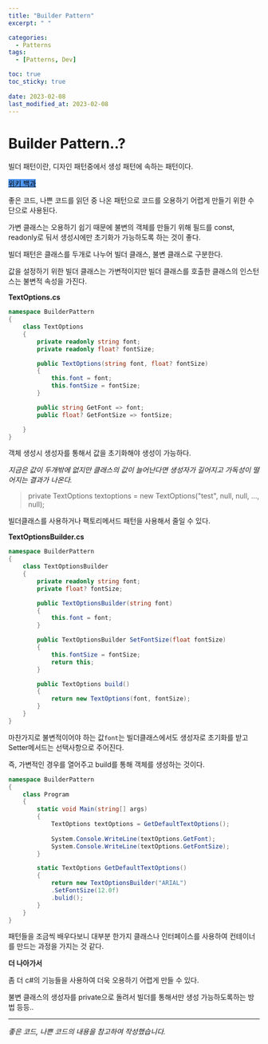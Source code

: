 ```yaml
---
title: "Builder Pattern"
excerpt: " "

categories:
  - Patterns
tags:
  - [Patterns, Dev]

toc: true
toc_sticky: true
 
date: 2023-02-08
last_modified_at: 2023-02-08
---
```


# Builder Pattern..?  

빌더 패턴이란, 디자인 패턴중에서 생성 패턴에 속하는 패턴이다.  

[<mark style='background-color: #4F96F3'>위키 백과</mark>](https://ko.wikipedia.org/wiki/%EB%B9%8C%EB%8D%94_%ED%8C%A8%ED%84%B4)  

좋은 코드, 나쁜 코드를 읽던 중 나온 패턴으로 코드를 오용하기 어렵게 만들기 위한 수단으로 사용된다.  

가변 클래스는 오용하기 쉽기 때문에 불변의 객체를 만들기 위해 필드를 const, readonly로 둬서 생성시에만 초기화가 가능하도록 하는 것이 좋다.

빌더 패턴은 클래스를 두개로 나누어 빌더 클래스, 불변 클래스로 구분한다.  

값을 설정하기 위한 빌더 클래스는 가변적이지만 빌더 클래스를 호출한 클래스의 인스턴스는 불변적 속성을 가진다.  

**TextOptions.cs**
```cs
namespace BuilderPattern
{
    class TextOptions
    {
        private readonly string font;
        private readonly float? fontSize;

        public TextOptions(string font, float? fontSize)
        {
            this.font = font;
            this.fontSize = fontSize;
        }

        public string GetFont => font;
        public float? GetFontSize => fontSize;

    }
}
```

객체 생성시 생성자를 통해서 값을 초기화해야 생성이 가능하다.  

*지금은 값이 두개밖에 없지만 클래스의 값이 늘어난다면 생성자가 길어지고 가독성이 떨어지는 결과가 나온다.*

> private TextOptions textoptions = new TextOptions("test", null, null, ..., null);

빌더클래스를 사용하거나 팩토리메서드 패턴을 사용해서 줄일 수 있다.  

**TextOptionsBuilder.cs**
```cs
namespace BuilderPattern
{
    class TextOptionsBuilder
    {
        private readonly string font;
        private float? fontSize;

        public TextOptionsBuilder(string font)
        {
            this.font = font;
        }

        public TextOptionsBuilder SetFontSize(float fontSize)
        {
            this.fontSize = fontSize;
            return this;
        }

        public TextOptions build()
        {
            return new TextOptions(font, fontSize);
        }
    }
}
```

마찬가지로 불변적이어야 하는 값`font`는 빌더클래스에서도 생성자로 초기화를 받고 Setter메서드는 선택사항으로 주어진다.  

즉, 가변적인 경우를 열어주고 build를 통해 객체를 생성하는 것이다.  

```cs
namespace BuilderPattern
{
    class Program
    {
        static void Main(string[] args)
        {
            TextOptions textOptions = GetDefaultTextOptions();
            
            System.Console.WriteLine(textOptions.GetFont);
            System.Console.WriteLine(textOptions.GetFontSize);
        }

        static TextOptions GetDefaultTextOptions()
        {
            return new TextOptionsBuilder("ARIAL")
            .SetFontSize(12.0f)
            .bulid();
        }
    }
}
```

패턴들을 조금씩 배우다보니 대부분 한가지 클래스나 인터페이스를 사용하여 컨테이너를 만드는 과정을 가지는 것 같다.  

**더 나아가서**  

좀 더 c#의 기능들을 사용하여 더욱 오용하기 어렵게 만들 수 있다.  

불변 클래스의 생성자를 private으로 돌려서 빌더를 통해서만 생성 가능하도록하는 방법 등등..  

---  

*좋은 코드, 나쁜 코드의 내용을 참고하여 작성했습니다.*